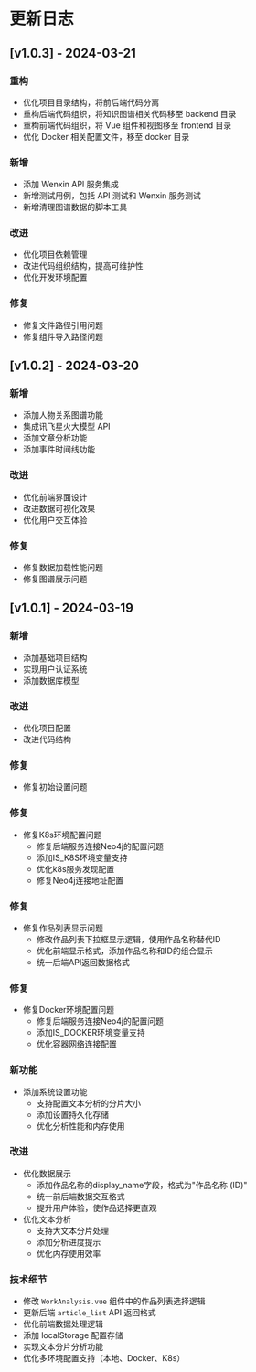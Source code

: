 # 更新日志

## [v1.0.3] - 2024-03-21

### 重构
- 优化项目目录结构，将前后端代码分离
- 重构后端代码组织，将知识图谱相关代码移至 backend 目录
- 重构前端代码组织，将 Vue 组件和视图移至 frontend 目录
- 优化 Docker 相关配置文件，移至 docker 目录

### 新增
- 添加 Wenxin API 服务集成
- 新增测试用例，包括 API 测试和 Wenxin 服务测试
- 新增清理图谱数据的脚本工具

### 改进
- 优化项目依赖管理
- 改进代码组织结构，提高可维护性
- 优化开发环境配置

### 修复
- 修复文件路径引用问题
- 修复组件导入路径问题

## [v1.0.2] - 2024-03-20

### 新增
- 添加人物关系图谱功能
- 集成讯飞星火大模型 API
- 添加文章分析功能
- 添加事件时间线功能

### 改进
- 优化前端界面设计
- 改进数据可视化效果
- 优化用户交互体验

### 修复
- 修复数据加载性能问题
- 修复图谱展示问题

## [v1.0.1] - 2024-03-19

### 新增
- 添加基础项目结构
- 实现用户认证系统
- 添加数据库模型

### 改进
- 优化项目配置
- 改进代码结构

### 修复
- 修复初始设置问题

### 修复
- 修复K8s环境配置问题
  - 修复后端服务连接Neo4j的配置问题
  - 添加IS_K8S环境变量支持
  - 优化k8s服务发现配置
  - 修复Neo4j连接地址配置

### 修复
- 修复作品列表显示问题
  - 修改作品列表下拉框显示逻辑，使用作品名称替代ID
  - 优化前端显示格式，添加作品名称和ID的组合显示
  - 统一后端API返回数据格式

### 修复
- 修复Docker环境配置问题
  - 修复后端服务连接Neo4j的配置问题
  - 添加IS_DOCKER环境变量支持
  - 优化容器网络连接配置

### 新功能
- 添加系统设置功能
  - 支持配置文本分析的分片大小
  - 添加设置持久化存储
  - 优化分析性能和内存使用

### 改进
- 优化数据展示
  - 添加作品名称的display_name字段，格式为"作品名称 (ID)"
  - 统一前后端数据交互格式
  - 提升用户体验，使作品选择更直观
- 优化文本分析
  - 支持大文本分片处理
  - 添加分析进度提示
  - 优化内存使用效率

### 技术细节
- 修改 `WorkAnalysis.vue` 组件中的作品列表选择逻辑
- 更新后端 `article_list` API 返回格式
- 优化前端数据处理逻辑
- 添加 localStorage 配置存储
- 实现文本分片分析功能
- 优化多环境配置支持（本地、Docker、K8s） 